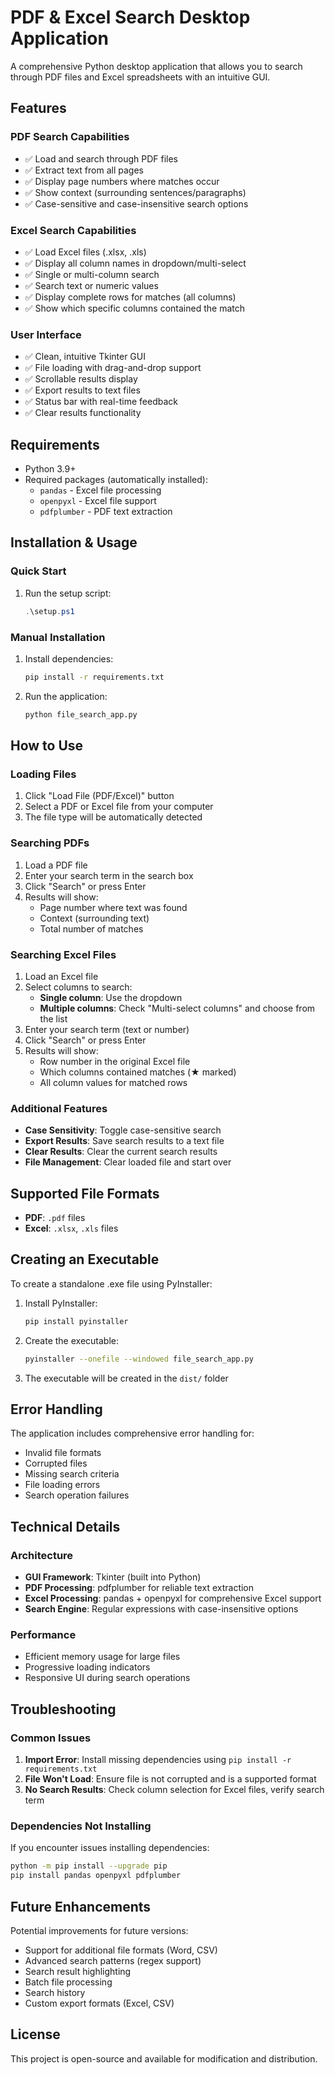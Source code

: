 # PDF & Excel Search Desktop Application

A comprehensive Python desktop application that allows you to search through PDF files and Excel spreadsheets with an intuitive GUI.

## Features

### PDF Search Capabilities
- ✅ Load and search through PDF files
- ✅ Extract text from all pages
- ✅ Display page numbers where matches occur
- ✅ Show context (surrounding sentences/paragraphs)
- ✅ Case-sensitive and case-insensitive search options

### Excel Search Capabilities
- ✅ Load Excel files (.xlsx, .xls)
- ✅ Display all column names in dropdown/multi-select
- ✅ Single or multi-column search
- ✅ Search text or numeric values
- ✅ Display complete rows for matches (all columns)
- ✅ Show which specific columns contained the match

### User Interface
- ✅ Clean, intuitive Tkinter GUI
- ✅ File loading with drag-and-drop support
- ✅ Scrollable results display
- ✅ Export results to text files
- ✅ Status bar with real-time feedback
- ✅ Clear results functionality

## Requirements

- Python 3.9+
- Required packages (automatically installed):
  - `pandas` - Excel file processing
  - `openpyxl` - Excel file support
  - `pdfplumber` - PDF text extraction

## Installation & Usage

### Quick Start
1. Run the setup script:
   ```powershell
   .\setup.ps1
   ```

### Manual Installation
1. Install dependencies:
   ```bash
   pip install -r requirements.txt
   ```

2. Run the application:
   ```bash
   python file_search_app.py
   ```

## How to Use

### Loading Files
1. Click "Load File (PDF/Excel)" button
2. Select a PDF or Excel file from your computer
3. The file type will be automatically detected

### Searching PDFs
1. Load a PDF file
2. Enter your search term in the search box
3. Click "Search" or press Enter
4. Results will show:
   - Page number where text was found
   - Context (surrounding text)
   - Total number of matches

### Searching Excel Files
1. Load an Excel file
2. Select columns to search:
   - **Single column**: Use the dropdown
   - **Multiple columns**: Check "Multi-select columns" and choose from the list
3. Enter your search term (text or number)
4. Click "Search" or press Enter
5. Results will show:
   - Row number in the original Excel file
   - Which columns contained matches (★ marked)
   - All column values for matched rows

### Additional Features
- **Case Sensitivity**: Toggle case-sensitive search
- **Export Results**: Save search results to a text file
- **Clear Results**: Clear the current search results
- **File Management**: Clear loaded file and start over

## Supported File Formats
- **PDF**: `.pdf` files
- **Excel**: `.xlsx`, `.xls` files

## Creating an Executable

To create a standalone .exe file using PyInstaller:

1. Install PyInstaller:
   ```bash
   pip install pyinstaller
   ```

2. Create the executable:
   ```bash
   pyinstaller --onefile --windowed file_search_app.py
   ```

3. The executable will be created in the `dist/` folder

## Error Handling

The application includes comprehensive error handling for:
- Invalid file formats
- Corrupted files
- Missing search criteria
- File loading errors
- Search operation failures

## Technical Details

### Architecture
- **GUI Framework**: Tkinter (built into Python)
- **PDF Processing**: pdfplumber for reliable text extraction
- **Excel Processing**: pandas + openpyxl for comprehensive Excel support
- **Search Engine**: Regular expressions with case-insensitive options

### Performance
- Efficient memory usage for large files
- Progressive loading indicators
- Responsive UI during search operations

## Troubleshooting

### Common Issues
1. **Import Error**: Install missing dependencies using `pip install -r requirements.txt`
2. **File Won't Load**: Ensure file is not corrupted and is a supported format
3. **No Search Results**: Check column selection for Excel files, verify search term

### Dependencies Not Installing
If you encounter issues installing dependencies:
```bash
python -m pip install --upgrade pip
pip install pandas openpyxl pdfplumber
```

## Future Enhancements

Potential improvements for future versions:
- Support for additional file formats (Word, CSV)
- Advanced search patterns (regex support)
- Search result highlighting
- Batch file processing
- Search history
- Custom export formats (Excel, CSV)

## License

This project is open-source and available for modification and distribution.
